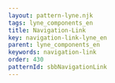 ```yaml
---
layout: pattern-lyne.njk
tags: lyne_components_en
title: Navigation-Link
key: navigation-link-lyne_en
parent: lyne_components_en
keywords: navigation-link
order: 430
patternId: sbbNavigationLink
---
```

